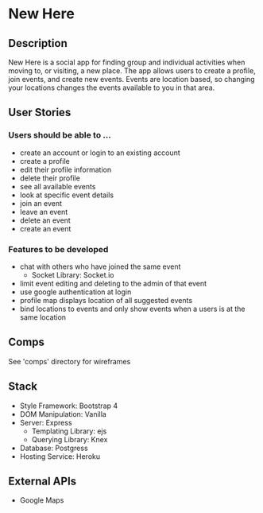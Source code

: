 # New Here
## Description
New Here is a social app for finding group and individual activities
when moving to, or visiting, a new place. The app allows users to 
create a profile, join events, and create new events. Events are 
location based, so changing your locations changes the events 
available to you in that area.

## User Stories
### Users should be able to ...
* create an account or login to an existing account
* create a profile
* edit their profile information
* delete their profile
* see all available events
* look at specific event details
* join an event
* leave an event
* delete an event
* create an event

### Features to be developed
* chat with others who have joined the same event
  * Socket Library: Socket.io
* limit event editing and deleting to the admin of that event
* use google authentication at login
* profile map displays location of all suggested events
* bind locations to events and only show events when a users is at the same location

## Comps
See 'comps' directory for wireframes

## Stack
* Style Framework: Bootstrap 4
* DOM Manipulation: Vanilla
* Server: Express
  * Templating Library: ejs
  * Querying Library: Knex
* Database: Postgress
* Hosting Service: Heroku

## External APIs
* Google Maps